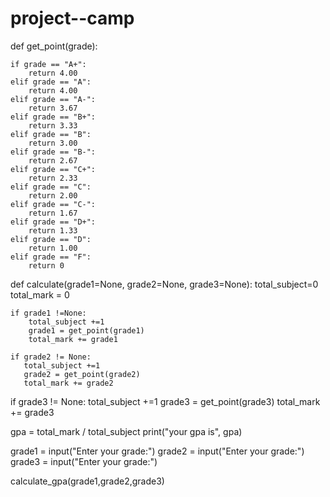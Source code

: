 # project--camp

def get_point(grade):

    if grade == "A+":
        return 4.00
    elif grade == "A":
        return 4.00
    elif grade == "A-":
        return 3.67
    elif grade == "B+":
        return 3.33
    elif grade == "B":
        return 3.00
    elif grade == "B-":
        return 2.67
    elif grade == "C+":
        return 2.33
    elif grade == "C":
        return 2.00
    elif grade == "C-":
        return 1.67
    elif grade == "D+":
        return 1.33
    elif grade == "D":
        return 1.00
    elif grade == "F":
        return 0


 def calculate(grade1=None, grade2=None, grade3=None):
    total_subject=0
    total_mark = 0

    if grade1 !=None:
        total_subject +=1
        grade1 = get_point(grade1)
        total_mark += grade1

    if grade2 != None:
       total_subject +=1
       grade2 = get_point(grade2)
       total_mark += grade2

   if grade3 != None:
      total_subject +=1
      grade3 = get_point(grade3)
      total_mark += grade3

   gpa = total_mark / total_subject
   print("your gpa is", gpa)

grade1 = input("Enter your grade:")
grade2 = input("Enter your grade:")
grade3 = input("Enter your grade:")

calculate_gpa(grade1,grade2,grade3)
